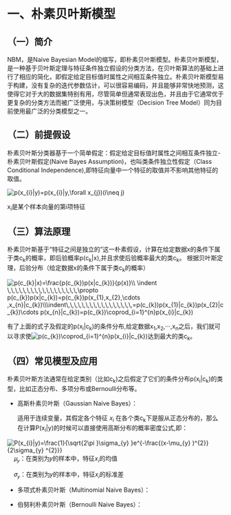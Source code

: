 # 一、朴素贝叶斯模型


## （一）简介

NBM，是Naive Bayesian Model的缩写，即朴素贝叶斯模型。朴素贝叶斯模型，是一种基于贝叶斯定理与特征条件独立假设的分类方法，在贝叶斯算法的基础上进行了相应的简化，即假定给定目标值时属性之间相互条件独立。朴素贝叶斯模型易于构建，没有复杂的迭代参数估计，可以很容易编码，并且能够非常快地预测，这使得它对于大的数据集特别有用，尽管简单但通常表现出色，并且由于它通常优于更复杂的分类方法而被广泛使用，与决策树模型（Decision Tree Model）同为目前使用最广泛的分类模型之一。
  
## （二）前提假设

朴素贝叶斯分类器基于一个简单假定：假定给定目标值时属性之间相互条件独立-朴素贝叶斯假定(Naive Bayes Assumption)，也叫类条件独立性假定（Class Conditional Independence),即特征向量中一个特征的取值并不影响其他特征的取值。


  <img src="https://latex.codecogs.com/svg.image?p(x_{i}|y)=p(x_{i}|y,\forall&space;x_{j})(i\neq&space;j)" title="p(x_{i}|y)=p(x_{i}|y,\forall x_{j})(i\neq j)" />


x<sub>i</sub>是某个样本向量的第i项特征

## （三）算法原理
朴素贝叶斯基于“特征之间是独立的”这一朴素假设，计算在给定数据x的条件下属于类c<sub>k</sub>的概率，即后验概率p(c<sub>k</sub>|x),并且求使后验概率最大的类c<sub>k</sub>。
根据贝叶斯定理，后验分布（给定数据x的条件下属于类c<sub>k</sub>的概率）

<img src="https://latex.codecogs.com/svg.image?p(c_{k}|x)=\frac{p(c_{k})p(x|c_{k})}{p(x)}\\&space;\indent&space;\,\,\,\,\,\,\,\,\,\,\,\,\,\,\,\,\,\,\propto&space;p(c_{k})p(x|c_{k})=p(c_{k})p(x_{1},x_{2},\cdots&space;,x_{n}|c_{k})\\\indent\,\,\,\,\,\,\,\,\,\,\,\,\,\,\,\,\,=p(c_{k})p(x_{1}|c_{k})p(x_{2}|c_{k})\cdots&space;p(x_{n}|c_{k})=p(c_{k})\coprod_{i=1}^{n}p(x_{i}|c_{k})" title="p(c_{k}|x)=\frac{p(c_{k})p(x|c_{k})}{p(x)}\\ \indent \,\,\,\,\,\,\,\,\,\,\,\,\,\,\,\,\,\,\propto p(c_{k})p(x|c_{k})=p(c_{k})p(x_{1},x_{2},\cdots ,x_{n}|c_{k})\\\indent\,\,\,\,\,\,\,\,\,\,\,\,\,\,\,\,\,=p(c_{k})p(x_{1}|c_{k})p(x_{2}|c_{k})\cdots p(x_{n}|c_{k})=p(c_{k})\coprod_{i=1}^{n}p(x_{i}|c_{k})" />

有了上面的式子及假定的p(x<sub>i</sub>|c<sub>k</sub>)的条件分布,给定数据x<sub>1</sub>,x<sub>2</sub>,···,x<sub>n</sub>之后，我们就可以寻求使<img src="https://latex.codecogs.com/svg.image?p(c_{k})\coprod_{i=1}^{n}p(x_{i}|c_{k})" title="p(c_{k})\coprod_{i=1}^{n}p(x_{i}|c_{k})" />达到最大的类c<sub>k</sub>。

## （四）常见模型及应用

朴素贝叶斯方法通常在给定类别（比如c<sub>k</sub>)之后假定了它们的条件分布p(x<sub>i</sub>|c<sub>k</sub>)的类型，比如正态分布、多项分布或Bernoulli分布等。


* 高斯朴素贝叶斯（Gaussian Naive Bayes）：

  适用于连续变量，其假定各个特征 𝑥<sub>i</sub> 在各个类c<sub>k</sub>下是服从正态分布的，那么在计算P(x<sub>i</sub>|y)的时候可以直接使用高斯分布的概率密度公式,即：
<img src="https://latex.codecogs.com/svg.image?P(x_{i}|y)=\frac{1}{\sqrt{2\pi&space;}\sigma_{y}&space;}e^{-\frac{(x-\mu_{y}&space;)^{2}}{2\sigma_{y}&space;^{2}}}" title="P(x_{i}|y)=\frac{1}{\sqrt{2\pi }\sigma_{y} }e^{-\frac{(x-\mu_{y} )^{2}}{2\sigma_{y} ^{2}}}" />
&nbsp &nbsp 𝜇<sub>𝑦</sub>：在类别为𝑦的样本中，特征𝑥<sub>𝑖</sub>的均值
  
&nbsp; &nbsp; 𝜎<sub>𝑦</sub>：在类别为𝑦的样本中，特征𝑥<sub>𝑖</sub>的标准差
* 多项式朴素贝叶斯（Multinomial Naive Bayes）：


* 伯努利朴素贝叶斯（Bernoulli Naive Bayes）：






